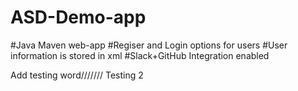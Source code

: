 # ASD-Demo-app
#Java Maven web-app
#Regiser and Login options for users
#User information is stored in xml
#Slack+GitHub Integration enabled


Add testing word///////
Testing 2